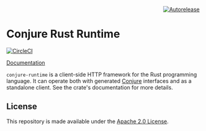 <p align="right">
<a href="https://autorelease.general.dmz.palantir.tech/palantir/conjure-rust-runtime"><img src="https://img.shields.io/badge/Perform%20an-Autorelease-success.svg" alt="Autorelease"></a>
</p>

# Conjure Rust Runtime

[![CircleCI](https://circleci.com/gh/palantir/conjure-rust-runtime.svg?style=shield)](https://circleci.com/gh/palantir/conjure-rust-runtime)

[Documentation](https://docs.rs/conjure-runtime)

`conjure-runtime` is a client-side HTTP framework for the Rust programming language. It can operate both with generated
[Conjure](https://github.com/palantir/conjure) interfaces and as a standalone client. See the crate's documentation for
more details.

## License

This repository is made available under the [Apache 2.0 License](http://www.apache.org/licenses/LICENSE-2.0).

